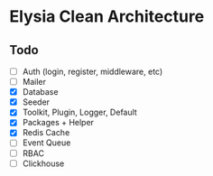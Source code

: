 # Elysia Clean Architecture

## Todo

- [ ] Auth (login, register, middleware, etc)
- [ ] Mailer
- [x] Database
- [x] Seeder
- [x] Toolkit, Plugin, Logger, Default
- [x] Packages + Helper
- [x] Redis Cache
- [ ] Event Queue
- [ ] RBAC
- [ ] Clickhouse
